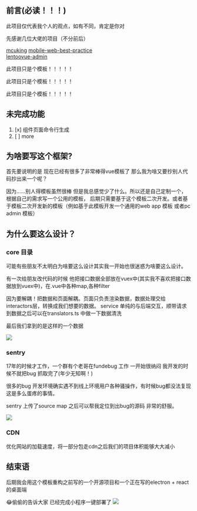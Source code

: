 ## 前言(必读！！！)

此项目仅代表我个人的观点，如有不同，肯定是你对

先感谢几位大佬的项目（不分前后）

[mcuking](https://juejin.im/user/5a77ceab6fb9a06351724f2b) [mobile-web-best-practice](https://github.com/mcuking/mobile-web-best-practice)  
[lentoo](https://juejin.im/user/5b11e897f265da6e38191ac1)[vue-admin](https://github.com/lentoo/vue-admin)

此项目只是个模板！！！！！

此项目只是个模板！！！！！

此项目只是个模板！！！！！

## 未完成功能
1. [x] 组件页面命令行生成
2. [ ] more

## 为啥要写这个框架?

首先要说明的是 现在已经有很多了非常棒得vue模板了 那么我为啥又要抄别人代码抄出来一个呢？

因为……别人得模板虽然很棒 但是我总感觉少了什么。所以还是自己定制一个，根据自己的需求写一个公用的模板，
后期只需要基于这个模板二次开发。或者基于模板二次开发新的模板（例如基于此模板开发一个通用的web app 模板 或者pc admin 模板）

## 为什么要这么设计？

### core 目录
可能有些朋友不太明白为啥要这么设计其实我一开始也很迷惑为啥要这么设计。

有一次给朋友改代码的时候 他把接口数据全部放在vuex中(其实我不喜欢把接口数据放到vuex中)，在.vue中各种map,各种filter

因为要解耦！把数据和页面解耦。页面只负责渲染数据，数据处理交给interactors层，转换成我们想要的数据。
service 单纯的与后端交互，顺带请求到数据之后可以在translators.ts 中做一下数据清洗

最后我们拿到的是这样的一个数据


![](https://user-gold-cdn.xitu.io/2020/4/6/1714e0f642da7062?w=1401&h=335&f=png&s=70500)

### sentry 

17年的时候才工作，一个群有个老哥在fundebug 工作 一开始很纳闷 我开发的时候不就把bug 抓取完了(年少无知啊！)

很多的bug 开发环境确实遇不到线上环境用户各种骚操作，有时候bug都没法复现 这是多么蛋疼的事情。

sentry 上传了source map 之后可以帮我定位到出bug的源码 非常的舒服。

![](https://user-gold-cdn.xitu.io/2020/4/6/1714e105441e0546?w=1590&h=654&f=png&s=81447)

### CDN 

优化网站的加载速度，将一部分包走cdn之后我们的项目体积能够大大减小


## 结束语

后期我会用这个模板重构之前写的一个开源项目和一个正在写的electron + react的桌面端

😂偷偷的告诉大家 已经完成小程序一键部署了
![](https://user-gold-cdn.xitu.io/2020/4/6/1714e1e0ee597a9c?w=1606&h=879&f=png&s=60356)

